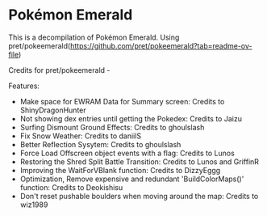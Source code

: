 # Pokémon Emerald

This is a decompilation of Pokémon Emerald. Using pret/pokeemerald(https://github.com/pret/pokeemerald?tab=readme-ov-file)

Credits for pret/pokeemerald - 

Features:
- Make space for EWRAM Data for Summary screen: Credits to ShinyDragonHunter
- Not showing dex entries until getting the Pokedex: Credits to Jaizu
- Surfing Dismount Ground Effects: Credits to ghoulslash
- Fix Snow Weather: Credits to daniilS
- Better Reflection Sysytem: Credits to ghoulslash
- Force Load Offscreen object events with a flag: Credits to Lunos
- Restoring the Shred Split Battle Transition: Credits to Lunos and GriffinR
- Improving the WaitForVBlank function: Credits to DizzyEggg
- Optimization, Remove expensive and redundant 'BuildColorMaps()' function: Credits to Deokishisu
- Don't reset pushable boulders when moving around the map: Credits to wiz1989